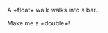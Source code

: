 A +float+ walk walks into a bar...

<div type="expander" caption="and says...">
Make me a +double+!
</div>